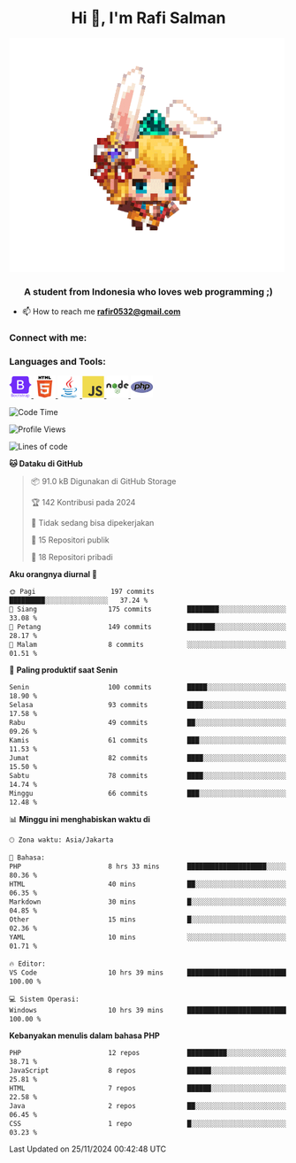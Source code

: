 <h1 align="center">Hi 👋, I'm Rafi Salman</h1>
<img src="img/lp.gif" /> 
<h3 align="center">A student from Indonesia who loves web programming ;)</h3>

- 📫 How to reach me **rafir0532@gmail.com**

<h3 align="left">Connect with me:</h3>
<p align="left">
</p>

<h3 align="left">Languages and Tools:</h3>
<p align="left"> <a href="https://getbootstrap.com" target="_blank" rel="noreferrer"> <img src="https://raw.githubusercontent.com/devicons/devicon/master/icons/bootstrap/bootstrap-plain-wordmark.svg" alt="bootstrap" width="40" height="40"/> </a> <a href="https://www.w3.org/html/" target="_blank" rel="noreferrer"> <img src="https://raw.githubusercontent.com/devicons/devicon/master/icons/html5/html5-original-wordmark.svg" alt="html5" width="40" height="40"/> </a> <a href="https://www.java.com" target="_blank" rel="noreferrer"> <img src="https://raw.githubusercontent.com/devicons/devicon/master/icons/java/java-original.svg" alt="java" width="40" height="40"/> </a> <a href="https://developer.mozilla.org/en-US/docs/Web/JavaScript" target="_blank" rel="noreferrer"> <img src="https://raw.githubusercontent.com/devicons/devicon/master/icons/javascript/javascript-original.svg" alt="javascript" width="40" height="40"/> </a> <a href="https://nodejs.org" target="_blank" rel="noreferrer"> <img src="https://raw.githubusercontent.com/devicons/devicon/master/icons/nodejs/nodejs-original-wordmark.svg" alt="nodejs" width="40" height="40"/> </a> <a href="https://www.php.net" target="_blank" rel="noreferrer"> <img src="https://raw.githubusercontent.com/devicons/devicon/master/icons/php/php-original.svg" alt="php" width="40" height="40"/> </a> </p>

<!--START_SECTION:waka-->
![Code Time](http://img.shields.io/badge/Code%20Time-262%20hrs%2054%20mins-blue)

![Profile Views](http://img.shields.io/badge/Profil%20dilihat-9-blue)

![Lines of code](https://img.shields.io/badge/Sejak%20Hello%20World%20aku%20telah%20menulis-1.6%20million%20baris%20kode-blue)

**🐱 Dataku di GitHub** 

> 📦 91.0 kB Digunakan di GitHub Storage 
 > 
> 🏆 142 Kontribusi pada 2024
 > 
> 🚫 Tidak sedang bisa dipekerjakan
 > 
> 📜 15 Repositori publik 
 > 
> 🔑 18 Repositori pribadi 
 > 
**Aku orangnya diurnal 🐤** 

```text
🌞 Pagi                   197 commits         █████████░░░░░░░░░░░░░░░░   37.24 % 
🌆 Siang                  175 commits         ████████░░░░░░░░░░░░░░░░░   33.08 % 
🌃 Petang                 149 commits         ███████░░░░░░░░░░░░░░░░░░   28.17 % 
🌙 Malam                  8 commits           ░░░░░░░░░░░░░░░░░░░░░░░░░   01.51 % 
```
📅 **Paling produktif saat Senin** 

```text
Senin                    100 commits         █████░░░░░░░░░░░░░░░░░░░░   18.90 % 
Selasa                   93 commits          ████░░░░░░░░░░░░░░░░░░░░░   17.58 % 
Rabu                     49 commits          ██░░░░░░░░░░░░░░░░░░░░░░░   09.26 % 
Kamis                    61 commits          ███░░░░░░░░░░░░░░░░░░░░░░   11.53 % 
Jumat                    82 commits          ████░░░░░░░░░░░░░░░░░░░░░   15.50 % 
Sabtu                    78 commits          ████░░░░░░░░░░░░░░░░░░░░░   14.74 % 
Minggu                   66 commits          ███░░░░░░░░░░░░░░░░░░░░░░   12.48 % 
```


📊 **Minggu ini menghabiskan waktu di** 

```text
🕑︎ Zona waktu: Asia/Jakarta

💬 Bahasa: 
PHP                      8 hrs 33 mins       ████████████████████░░░░░   80.36 % 
HTML                     40 mins             ██░░░░░░░░░░░░░░░░░░░░░░░   06.35 % 
Markdown                 30 mins             █░░░░░░░░░░░░░░░░░░░░░░░░   04.85 % 
Other                    15 mins             █░░░░░░░░░░░░░░░░░░░░░░░░   02.36 % 
YAML                     10 mins             ░░░░░░░░░░░░░░░░░░░░░░░░░   01.71 % 

🔥 Editor: 
VS Code                  10 hrs 39 mins      █████████████████████████   100.00 % 

💻 Sistem Operasi: 
Windows                  10 hrs 39 mins      █████████████████████████   100.00 % 
```

**Kebanyakan menulis dalam bahasa PHP** 

```text
PHP                      12 repos            ██████████░░░░░░░░░░░░░░░   38.71 % 
JavaScript               8 repos             ██████░░░░░░░░░░░░░░░░░░░   25.81 % 
HTML                     7 repos             ██████░░░░░░░░░░░░░░░░░░░   22.58 % 
Java                     2 repos             ██░░░░░░░░░░░░░░░░░░░░░░░   06.45 % 
CSS                      1 repo              █░░░░░░░░░░░░░░░░░░░░░░░░   03.23 % 
```




 Last Updated on 25/11/2024 00:42:48 UTC
<!--END_SECTION:waka-->
